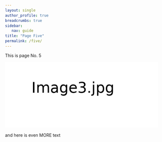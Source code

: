```yaml
---
layout: single
author_profile: true
breadcrumbs: true
sidebar:
   nav: guide
title: "Page Five"
permalink: /five/
---
```


This is page No. 5

![Image1](/assets/images/image3.jpg)

and here is even MORE text
